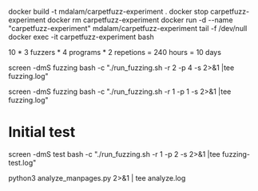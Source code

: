 docker build -t mdalam/carpetfuzz-experiment .
docker stop carpetfuzz-experiment
docker rm carpetfuzz-experiment
docker run -d --name "carpetfuzz-experiment" mdalam/carpetfuzz-experiment tail -f /dev/null
docker exec -it carpetfuzz-experiment bash

10 * 3 fuzzers * 4 programs * 2 repetions = 240 hours = 10 days

screen -dmS fuzzing bash -c "./run_fuzzing.sh -r 2 -p 4 -s 2>&1 |tee fuzzing.log" 

screen -dmS fuzzing bash -c "./run_fuzzing.sh -r 1 -p 1 -s 2>&1 |tee fuzzing.log" 

# Initial test
screen -dmS test bash -c "./run_fuzzing.sh -r 1 -p 2 -s 2>&1 |tee fuzzing-test.log" 

python3 analyze_manpages.py 2>&1 | tee analyze.log
